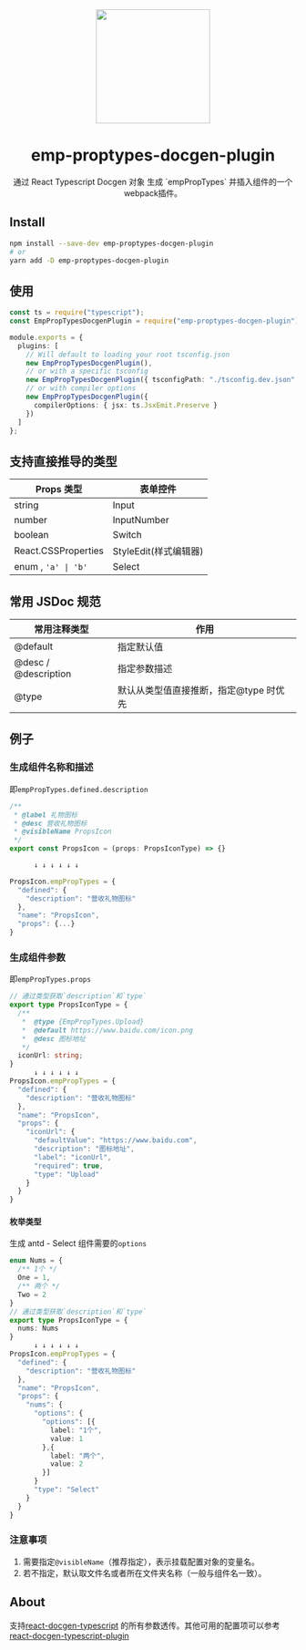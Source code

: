 <div align="center">
  <img  height="200"
    src="https://upload.wikimedia.org/wikipedia/commons/thumb/a/a7/React-icon.svg/512px-React-icon.svg.png">
  <h1>emp-proptypes-docgen-plugin</h1>
  <p>通过 React Typescript Docgen 对象 生成 `empPropTypes` 并插入组件的一个webpack插件。</p>
</div>

## Install

```sh
npm install --save-dev emp-proptypes-docgen-plugin
# or
yarn add -D emp-proptypes-docgen-plugin
```

## 使用

```ts
const ts = require("typescript");
const EmpPropTypesDocgenPlugin = require("emp-proptypes-docgen-plugin").default;

module.exports = {
  plugins: [
    // Will default to loading your root tsconfig.json
    new EmpPropTypesDocgenPlugin(),
    // or with a specific tsconfig
    new EmpPropTypesDocgenPlugin({ tsconfigPath: "./tsconfig.dev.json" }),
    // or with compiler options
    new EmpPropTypesDocgenPlugin({
      compilerOptions: { jsx: ts.JsxEmit.Preserve }
    })
  ]
};
```

## 支持直接推导的类型

| Props 类型          | 表单控件              |
| ------------------- | --------------------- |
| string              | Input                 |
| number              | InputNumber           |
| boolean             | Switch                |
| React.CSSProperties | StyleEdit(样式编辑器) |
| enum , `'a' \| 'b'` | Select                |

## 常用 JSDoc 规范

| 常用注释类型         | 作用                                   |
| -------------------- | -------------------------------------- |
| @default             | 指定默认值                             |
| @desc / @description | 指定参数描述                           |
| @type                | 默认从类型值直接推断，指定@type 时优先 |

## 例子

### 生成组件名称和描述

即`empPropTypes.defined.description`

```javascript
/**
 * @label 礼物图标
 * @desc 营收礼物图标
 * @visibleName PropsIcon
 */
export const PropsIcon = (props: PropsIconType) => {}

      ↓ ↓ ↓ ↓ ↓ ↓

PropsIcon.empPropTypes = {
  "defined": {
    "description": "营收礼物图标"
  },
  "name": "PropsIcon",
  "props": {...}
}
```

### 生成组件参数

即`empPropTypes.props`

```typescript
// 通过类型获取`description`和`type`
export type PropsIconType = {
  /**
   *  @type {EmpPropTypes.Upload}
   *  @default https://www.baidu.com/icon.png
   *  @desc 图标地址
   */
  iconUrl: string;
}
      ↓ ↓ ↓ ↓ ↓ ↓
PropsIcon.empPropTypes = {
  "defined": {
    "description": "营收礼物图标"
  },
  "name": "PropsIcon",
  "props": {
    "iconUrl": {
      "defaultValue": "https://www.baidu.com",
      "description": "图标地址",
      "label": "iconUrl",
      "required": true,
      "type": "Upload"
    }
  }
}

```

#### 枚举类型

生成 antd - Select 组件需要的`options`

```typescript
enum Nums = {
  /** 1个 */
  One = 1,
  /** 两个 */
  Two = 2
}
// 通过类型获取`description`和`type`
export type PropsIconType = {
  nums: Nums
}
      ↓ ↓ ↓ ↓ ↓ ↓
PropsIcon.empPropTypes = {
  "defined": {
    "description": "营收礼物图标"
  },
  "name": "PropsIcon",
  "props": {
    "nums": {
      "options": {
        "options": [{
          label: "1个",
          value: 1
        },{
          label: "两个",
          value: 2
        }]
      }
      "type": "Select"
    }
  }
}

```

### 注意事项

1. 需要指定`@visibleName`（推荐指定），表示挂载配置对象的变量名。
2. 若不指定，默认取文件名或者所在文件夹名称（一般与组件名一致）。

## About

支持[react-docgen-typescript](https://github.com/styleguidist/react-docgen-typescript#parseroptions) 的所有参数透传。其他可用的配置项可以参考[react-docgen-typescript-plugin](https://github.com/hipstersmoothie/react-docgen-typescript-plugin)
